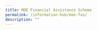 ```yaml
---
title: MOE Financial Assistance Scheme
permalink: /information-hub/moe-fas/
description: ""
---
```

